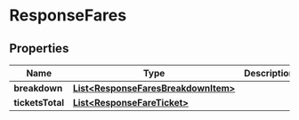 

# ResponseFares

## Properties

Name | Type | Description | Notes
------------ | ------------- | ------------- | -------------
**breakdown** | [**List&lt;ResponseFaresBreakdownItem&gt;**](ResponseFaresBreakdownItem.md) |  | 
**ticketsTotal** | [**List&lt;ResponseFareTicket&gt;**](ResponseFareTicket.md) |  | 



